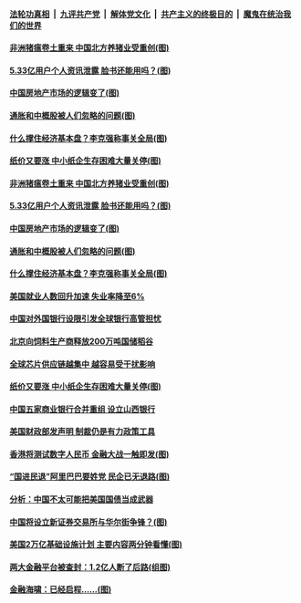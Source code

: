 

####  [法轮功真相](../../../../basic/blob/master/README.md?t=04041931) &nbsp;|&nbsp; [九评共产党](../../../../9ping.md/blob/master/README.md?t=04041931) &nbsp;|&nbsp; [解体党文化](../../../../jtdwh.md/blob/master/README.md?t=04041931)  &nbsp;|&nbsp; [共产主义的终极目的](../../../../gczydzjmd.md/blob/master/README.md?t=04041931) &nbsp;|&nbsp; [魔鬼在统治我们的世界](../../../../mgztzwmdsj.md/blob/master/README.md?t=04041931) 

#### [非洲猪瘟卷土重来 中国北方养猪业受重创(图)](../pages/p5/967652.md?t=04041931) 

#### [5.33亿用户个人资讯泄露 脸书还能用吗？(图)](../pages/p5/967701.md?t=04041931) 

#### [中国房地产市场的逻辑变了(图)](../pages/p5/967673.md?t=04041931) 

#### [通胀和中概股被人们忽略的问题(图)](../pages/p5/967675.md?t=04041931) 

#### [什么撑住经济基本盘？李克强称事关全局(图)](../pages/p5/967655.md?t=04041931) 

#### [纸价又要涨 中小纸企生存困难大量关停(图)](../pages/p5/967597.md?t=04041931) 

#### [非洲猪瘟卷土重来 中国北方养猪业受重创(图)](../pages/p5/967652.md?t=04041931) 

#### [5.33亿用户个人资讯泄露 脸书还能用吗？(图)](../pages/p5/967701.md?t=04041931) 

#### [中国房地产市场的逻辑变了(图)](../pages/p5/967673.md?t=04041931) 

#### [通胀和中概股被人们忽略的问题(图)](../pages/p5/967675.md?t=04041931) 

#### [什么撑住经济基本盘？李克强称事关全局(图)](../pages/p5/967655.md?t=04041931) 

#### [美国就业人数回升加速 失业率降至6%](../pages/p5/967650.md?t=04041931) 

#### [中国对外国银行设限引发全球银行高管担忧](../pages/p5/967647.md?t=04041931) 

#### [北京向饲料生产商释放200万吨国储稻谷](../pages/p5/967646.md?t=04041931) 

#### [全球芯片供应链越集中 越容易受干扰影响](../pages/p5/967645.md?t=04041931) 

#### [纸价又要涨 中小纸企生存困难大量关停(图)](../pages/p5/967597.md?t=04041931) 


#### [中国五家商业银行合并重组 设立山西银行](../pages/p5/967580.md?t=04041931) 

#### [美国财政部发声明 制裁仍是有力政策工具](../pages/p5/967579.md?t=04041931) 

#### [香港将测试数字人民币 金融大战一触即发(图)](../pages/p5/967564.md?t=04041931) 

#### [“国进民退”阿里巴巴要姓党 民企已无退路(图)](../pages/p5/967558.md?t=04041931) 

#### [分析：中国不太可能把美国国债当成武器](../pages/p5/967552.md?t=04041931) 

#### [中国将设立新证券交易所与华尔街争锋？(图)](../pages/p5/967467.md?t=04041931) 

#### [美国2万亿基础设施计划 主要内容两分钟看懂(图)](../pages/p5/967509.md?t=04041931) 

#### [两大金融平台被查封：1.2亿人断了后路(组图)](../pages/p5/967508.md?t=04041931) 

#### [金融海啸：已经启程……(图)](../pages/p5/967501.md?t=04041931) 

